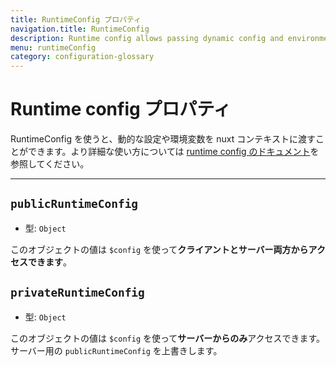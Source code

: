 ```yaml
---
title: RuntimeConfig プロパティ
navigation.title: RuntimeConfig
description: Runtime config allows passing dynamic config and environment variables to the nuxt context.
menu: runtimeConfig
category: configuration-glossary
---
```

# Runtime config プロパティ

RuntimeConfig を使うと、動的な設定や環境変数を nuxt コンテキストに渡すことができます。より詳細な使い方については [runtime config のドキュメント](/docs/directory-structure/nuxt-config#runtimeconfig)を参照してください。

---


## `publicRuntimeConfig`

- 型: `Object`

このオブジェクトの値は `$config` を使って**クライアントとサーバー両方からアクセスできます**。

## `privateRuntimeConfig`

- 型: `Object`

このオブジェクトの値は `$config` を使って**サーバーからのみ**アクセスできます。サーバー用の `publicRuntimeConfig` を上書きします。
